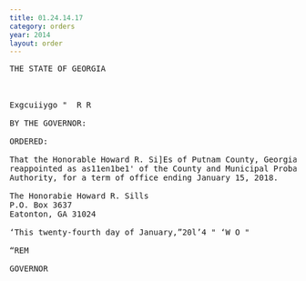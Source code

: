 ```yaml
---
title: 01.24.14.17
category: orders
year: 2014
layout: order
---
```


<pre>THE STATE OF GEORGIA

 

Exgcuiiygo "  R R

BY THE GOVERNOR:

ORDERED:

That the Honorable Howard R. Si]Es of Putnam County, Georgia, is
reappointed as as11en1be1' of the County and Municipal Probation
Authority, for a term of office ending January 15, 2018.

The Honorabie Howard R. Sills
P.O. Box 3637
Eatonton, GA 31024

‘This twenty-fourth day of January,”20l’4 " ‘W O "

“REM

GOVERNOR

</pre>
